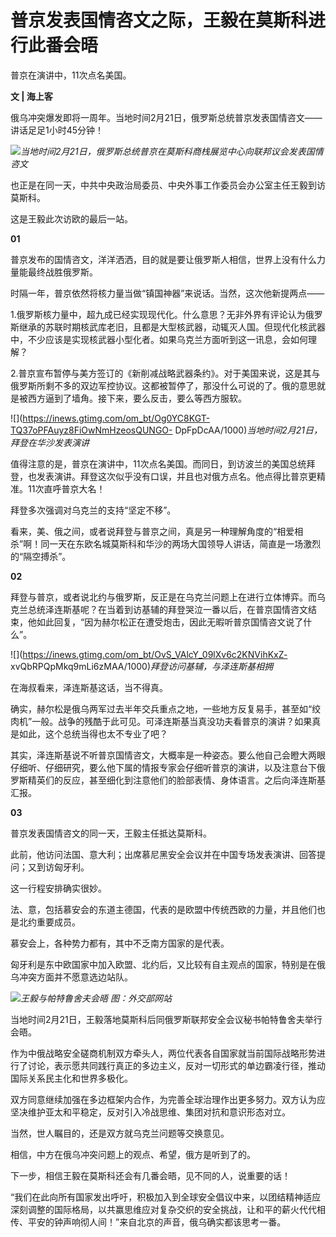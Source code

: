 # 普京发表国情咨文之际，王毅在莫斯科进行此番会晤

普京在演讲中，11次点名美国。

**文 | 海上客**

俄乌冲突爆发即将一周年。当地时间2月21日，俄罗斯总统普京发表国情咨文——讲话足足1小时45分钟！

![](https://inews.gtimg.com/om_bt/Oi7KAHnFAoFeR5C4sCjE3OWdRGPgdk3HTj9BdbXti_cwYAA/1000)_当地时间2月21日，俄罗斯总统普京在莫斯科商栈展览中心向联邦议会发表国情咨文_

也正是在同一天，中共中央政治局委员、中央外事工作委员会办公室主任王毅到访莫斯科。

这是王毅此次访欧的最后一站。

**01**

普京发布的国情咨文，洋洋洒洒，目的就是要让俄罗斯人相信，世界上没有什么力量能最终战胜俄罗斯。

时隔一年，普京依然将核力量当做“镇国神器”来说话。当然，这次他新提两点——

1.俄罗斯核力量中，超九成已经实现现代化。什么意思？无非外界有评论认为俄罗斯继承的苏联时期核武库老旧，且都是大型核武器，动辄灭人国。但现代化核武器中，不少应该是实现核武器小型化者。如果乌克兰方面听到这一讯息，会如何理解？

2.普京宣布暂停与美方签订的《新削减战略武器条约》。对于美国来说，这是其与俄罗斯所剩不多的双边军控协议。这都被暂停了，那没什么可说的了。俄的意思就是被西方逼到了墙角。接下来，要么反击，要么等西方服软。

![](https://inews.gtimg.com/om_bt/Og0YC8KGT-TQ37oPFAuyz8FiOwNmHzeosQUNGO-
DpFpDcAA/1000)_当地时间2月21日，拜登在华沙发表演讲_

值得注意的是，普京在演讲中，11次点名美国。而同日，到访波兰的美国总统拜登，也发表演讲。拜登这次似乎没有口误，并且也对俄方点名。他点得比普京更精准。11次直呼普京大名！

拜登多次强调对乌克兰的支持“坚定不移”。

看来，美、俄之间，或者说拜登与普京之间，真是另一种理解角度的“相爱相杀”啊！同一天在东欧名城莫斯科和华沙的两场大国领导人讲话，简直是一场激烈的“隔空搏杀”。

**02**

拜登与普京，或者说北约与俄罗斯，反正是在乌克兰问题上在进行立体博弈。而乌克兰总统泽连斯基呢？在当着到访基辅的拜登哭泣一番以后，在普京国情咨文结束，他如此回复，“因为赫尔松正在遭受炮击，因此无暇听普京国情咨文说了什么”。

![](https://inews.gtimg.com/om_bt/OvS_VAlcY_09lXv6c2KNVihKxZ-
xvQbRPQpMkq9mLi6zMAA/1000)_拜登访问基辅，与泽连斯基相拥_

在海叔看来，泽连斯基这话，当不得真。

确实，赫尔松是俄乌两军过去半年交兵重点之地，一些地方反复易手，甚至如“绞肉机”一般。战争的残酷于此可见。可泽连斯基当真没功夫看普京的演讲？如果真是如此，这个总统当得也太不专业了吧？

其实，泽连斯基说不听普京国情咨文，大概率是一种姿态。要么他自己会瞪大两眼仔细听、仔细研究，要么他下属的情报专家会仔细听普京的演讲，以及注意台下俄罗斯精英们的反应，甚至细化到注意他们的脸部表情、身体语言。之后向泽连斯基汇报。

**03**

普京发表国情咨文的同一天，王毅主任抵达莫斯科。

此前，他访问法国、意大利；出席慕尼黑安全会议并在中国专场发表演讲、回答提问；又到访匈牙利。

这一行程安排确实很妙。

法、意，包括慕安会的东道主德国，代表的是欧盟中传统西欧的力量，并且他们也是北约重要成员。

慕安会上，各种势力都有，其中不乏南方国家的是代表。

匈牙利是东中欧国家中加入欧盟、北约后，又比较有自主观点的国家，特别是在俄乌冲突方面并不愿意选边站队。

![](https://inews.gtimg.com/om_bt/O5vtpv8WKOYUbYjeK8ESQwQiUskGW5IvvrxrHpFohl15AAA/1000)_王毅与帕特鲁舍夫会晤
图：外交部网站_

当地时间2月21日，王毅落地莫斯科后同俄罗斯联邦安全会议秘书帕特鲁舍夫举行会晤。

作为中俄战略安全磋商机制双方牵头人，两位代表各自国家就当前国际战略形势进行了讨论，表示愿共同践行真正的多边主义，反对一切形式的单边霸凌行径，推动国际关系民主化和世界多极化。

双方同意继续加强在多边框架内合作，为完善全球治理作出更多努力。双方认为应坚决维护亚太和平稳定，反对引入冷战思维、集团对抗和意识形态对立。

当然，世人瞩目的，还是双方就乌克兰问题等交换意见。

相信，中方在俄乌冲突问题上的观点、希望，俄方是听到了的。

下一步，相信王毅在莫斯科还会有几番会晤，见不同的人，说重要的话！

“我们在此向所有国家发出呼吁，积极加入到全球安全倡议中来，以团结精神适应深刻调整的国际格局，以共赢思维应对复杂交织的安全挑战，让和平的薪火代代相传、平安的钟声响彻人间！”来自北京的声音，俄乌确实都该思考一番。

